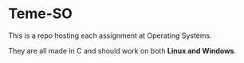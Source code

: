 Teme-SO
=======

This is a repo hosting each assignment at Operating Systems.

They are all made in C and should work on both **Linux and Windows**.
